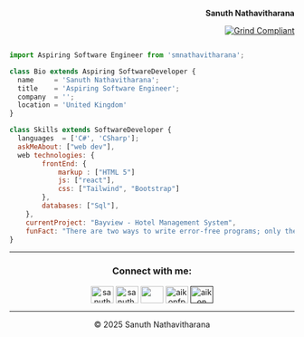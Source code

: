 <div align="right">

<b>Sanuth Nathavitharana</b>

[![Grind Compliant](https://img.shields.io/badge/Grind-Compliant-blue)](https://github.com/The-Grindhouse/guidelines)

</div>
<div align="left">

```js

import Aspiring Software Engineer from 'smnathavitharana';

class Bio extends Aspiring SoftwareDeveloper {
  name     = 'Sanuth Nathavitharana';
  title    = 'Aspiring Software Engineer';
  company  = '';
  location = 'United Kingdom'
}

class Skills extends SoftwareDeveloper {
  languages  = ['C#', 'CSharp'];
  askMeAbout: ["web dev"],
  web technologies: {
        frontEnd: {
            markup : ["HTML 5"]
            js: ["react"],
            css: ["Tailwind", "Bootstrap"]
        },
        databases: ["Sql"],
    },
    currentProject: "Bayview - Hotel Management System",
    funFact: "There are two ways to write error-free programs; only the third one works"
}

```
</div>
<hr>
<h3 align="center">Connect with me:</h3>
<p align="center">
<a href="https://www.facebook.com/profile.php?id=61554695021024" target="blank"><img align="center" src="https://raw.githubusercontent.com/rahuldkjain/github-profile-readme-generator/master/src/images/icons/Social/facebook.svg" alt="sanuthnathavitharana" height="30" width="40" /></a>
<a href="https://instagram.com/sanuth.16" target="blank"><img align="center" src="https://raw.githubusercontent.com/rahuldkjain/github-profile-readme-generator/master/src/images/icons/Social/instagram.svg" alt="sanuth.16" height="30" width="40" /></a>
<a href="https://www.behance.net/" target="blank"><img align="center" src="https://raw.githubusercontent.com/rahuldkjain/github-profile-readme-generator/master/src/images/icons/Social/behance.svg" alt="" height="30" width="40" /></a>
<a href="https://www.youtube.com/@aikonfps" target="blank"><img align="center" src="https://raw.githubusercontent.com/rahuldkjain/github-profile-readme-generator/master/src/images/icons/Social/youtube.svg" alt="aikonfps" height="30" width="40" /></a>
<a href="" target="blank"><img align="center" src="https://raw.githubusercontent.com/rahuldkjain/github-profile-readme-generator/master/src/images/icons/Social/discord.svg" alt="aikon" height="30" width="40" /></a>
</p>
<hr/>

<div align="center">
  &copy; 2025 Sanuth Nathavitharana
</div>
